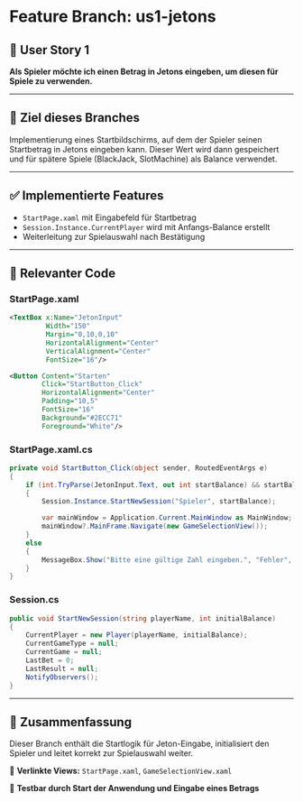 # Feature Branch: us1-jetons

## 🧾 User Story 1
**Als Spieler möchte ich einen Betrag in Jetons eingeben, um diesen für Spiele zu verwenden.**

---

## 🎯 Ziel dieses Branches
Implementierung eines Startbildschirms, auf dem der Spieler seinen Startbetrag in Jetons eingeben kann. Dieser Wert wird dann gespeichert und für spätere Spiele (BlackJack, SlotMachine) als Balance verwendet.

---

## ✅ Implementierte Features
- `StartPage.xaml` mit Eingabefeld für Startbetrag
- `Session.Instance.CurrentPlayer` wird mit Anfangs-Balance erstellt
- Weiterleitung zur Spielauswahl nach Bestätigung

---

## 📁 Relevanter Code

### StartPage.xaml
```xml
<TextBox x:Name="JetonInput"
         Width="150"
         Margin="0,10,0,10"
         HorizontalAlignment="Center"
         VerticalAlignment="Center"
         FontSize="16"/>

<Button Content="Starten"
        Click="StartButton_Click"
        HorizontalAlignment="Center"
        Padding="10,5"
        FontSize="16"
        Background="#2ECC71"
        Foreground="White"/>
```

### StartPage.xaml.cs
```csharp
private void StartButton_Click(object sender, RoutedEventArgs e)
{
    if (int.TryParse(JetonInput.Text, out int startBalance) && startBalance > 0)
    {
        Session.Instance.StartNewSession("Spieler", startBalance);

        var mainWindow = Application.Current.MainWindow as MainWindow;
        mainWindow?.MainFrame.Navigate(new GameSelectionView());
    }
    else
    {
        MessageBox.Show("Bitte eine gültige Zahl eingeben.", "Fehler", MessageBoxButton.OK, MessageBoxImage.Error);
    }
}
```

### Session.cs
```csharp
public void StartNewSession(string playerName, int initialBalance)
{
    CurrentPlayer = new Player(playerName, initialBalance);
    CurrentGameType = null;
    CurrentGame = null;
    LastBet = 0;
    LastResult = null;
    NotifyObservers();
}
```

---

## 🧩 Zusammenfassung
Dieser Branch enthält die Startlogik für Jeton-Eingabe, initialisiert den Spieler und leitet korrekt zur Spielauswahl weiter.

📌 **Verlinkte Views:** `StartPage.xaml`, `GameSelectionView.xaml`

🧪 **Testbar durch Start der Anwendung und Eingabe eines Betrags**
